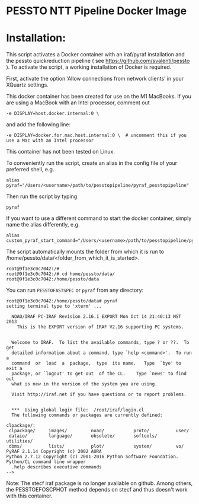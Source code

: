 PESSTO NTT Pipeline Docker Image
====================

Installation:
====================

This script activates a Docker container with an iraf/pyraf installation and the pessto quickreduction pipeline ( see https://github.com/svalenti/pessto ). To activate the script, a working installation of Docker is required.

First, activate the option ‘Allow connections from network clients’ in your XQuartz settings.

This docker container has been created for use on the M1 MacBooks. If you are using a MacBook with an Intel processor, comment out 

    -e DISPLAY=host.docker.internal:0 \

and add the following line:

    -e DISPLAY=docker.for.mac.host.internal:0 \  # uncomment this if you use a Mac with an Intel processor

This container has not been tested on Linux.

To conveniently run the script, create an alias in the config file of your preferred shell, e.g.

    alias pyraf="/Users/<username>/path/to/pesstopipeline/pyraf_pesstopipeline"
    

Then run the script by typing 

    pyraf
    
If you want to use a different command to start the docker container, simply name the alias differently, e.g. 

    alias custom_pyraf_start_command="/Users/<username>/path/to/pesstopipeline/pyraf_pesstopipeline"

The script automatically mounts the folder from which it is run to /home/pessto/data/<folder_from_which_it_is_started>.

    root@9f1e3c0c7042:/# 
    root@9f1e3c0c7042:/# cd home/pessto/data/
    root@9f1e3c0c7042:/home/pessto/data
    
You can run `PESSTOFASTSPEC` or `pyraf` from any directory:

    root@9f1e3c0c7042:/home/pessto/data# pyraf
    setting terminal type to 'xterm' ...

      NOAO/IRAF PC-IRAF Revision 2.16.1 EXPORT Mon Oct 14 21:40:13 MST 2013
        This is the EXPORT version of IRAF V2.16 supporting PC systems.


      Welcome to IRAF.  To list the available commands, type ? or ??.  To get
      detailed information about a command, type `help <command>'.  To run  a
      command  or  load  a  package,  type  its name.   Type  `bye' to exit a
      package, or `logout' to get out  of the CL.    Type `news' to find  out
      what is new in the version of the system you are using.

      Visit http://iraf.net if you have questions or to report problems.


      ***  Using global login file:  /root/iraf/login.cl
      The following commands or packages are currently defined:

    clpackage/:
     clpackage/     images/         noao/           proto/          user/
     dataio/        language/       obsolete/       softools/       utilities/
     dbms/          lists/          plot/           system/         vo/
    PyRAF 2.1.14 Copyright (c) 2002 AURA
    Python 2.7.12 Copyright (c) 2001-2016 Python Software Foundation.
    Python/CL command line wrapper
      .help describes executive commands
    -->

Note: The stecf iraf package is no longer available on github. Among others, the PESSTOEFOSCPHOT method depends on stecf and thus doesn't work with this container.
